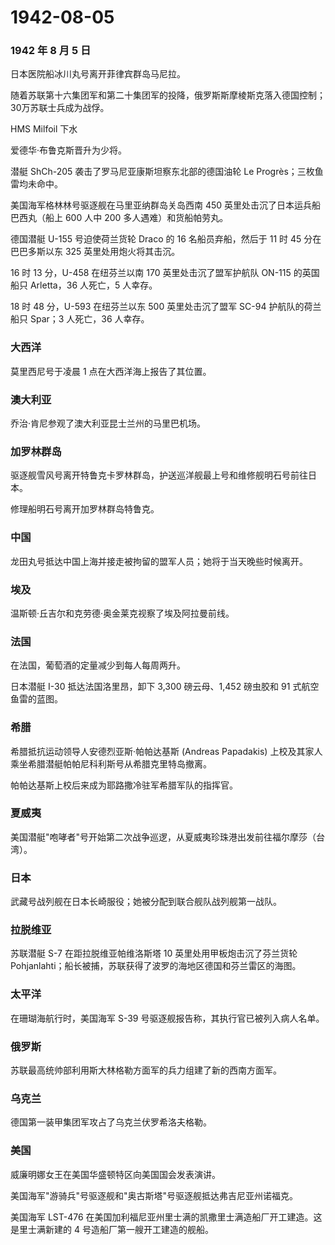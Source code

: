 # 1942-08-05

### 1942 年 8 月 5 日

日本医院船冰川丸号离开菲律宾群岛马尼拉。

随着苏联第十六集团军和第二十集团军的投降，俄罗斯斯摩棱斯克落入德国控制；30万苏联士兵成为战俘。

HMS Milfoil 下水

爱德华·布鲁克斯晋升为少将。

潜艇 ShCh-205 袭击了罗马尼亚康斯坦察东北部的德国油轮 Le
Progrès；三枚鱼雷均未命中。

美国海军格林林号驱逐舰在马里亚纳群岛关岛西南 450
英里处击沉了日本运兵船巴西丸（船上 600 人中 200 多人遇难）和货船帕劳丸。

德国潜艇 U-155 号迫使荷兰货轮 Draco 的 16 名船员弃船，然后于 11 时 45
分在巴巴多斯以东 325 英里处用炮火将其击沉。

16 时 13 分，U-458 在纽芬兰以南 170 英里处击沉了盟军护航队 ON-115
的英国船只 Arletta，36 人死亡，5 人幸存。

18 时 48 分，U-593 在纽芬兰以东 500 英里处击沉了盟军 SC-94
护航队的荷兰船只 Spar；3 人死亡，36 人幸存。

### 大西洋

莫里西尼号于凌晨 1 点在大西洋海上报告了其位置。

### 澳大利亚

乔治·肯尼参观了澳大利亚昆士兰州的马里巴机场。

### 加罗林群岛

驱逐舰雪风号离开特鲁克卡罗林群岛，护送巡洋舰最上号和维修舰明石号前往日本。

修理船明石号离开加罗林群岛特鲁克。

### 中国

龙田丸号抵达中国上海并接走被拘留的盟军人员；她将于当天晚些时候离开。

### 埃及

温斯顿·丘吉尔和克劳德·奥金莱克视察了埃及阿拉曼前线。

### 法国

在法国，葡萄酒的定量减少到每人每周两升。

日本潜艇 I-30 抵达法国洛里昂，卸下 3,300 磅云母、1,452 磅虫胶和 91
式航空鱼雷的蓝图。

### 希腊

希腊抵抗运动领导人安德烈亚斯·帕帕达基斯 (Andreas Papadakis)
上校及其家人乘坐希腊潜艇帕帕尼科利斯号从希腊克里特岛撤离。

帕帕达基斯上校后来成为耶路撒冷驻军希腊军队的指挥官。

### 夏威夷

美国潜艇"咆哮者"号开始第二次战争巡逻，从夏威夷珍珠港出发前往福尔摩莎（台湾）。

### 日本

武藏号战列舰在日本长崎服役；她被分配到联合舰队战列舰第一战队。

### 拉脱维亚

苏联潜艇 S-7 在距拉脱维亚帕维洛斯塔 10 英里处用甲板炮击沉了芬兰货轮
Pohjanlahti；船长被捕，苏联获得了波罗的海地区德国和芬兰雷区的海图。

### 太平洋

在珊瑚海航行时，美国海军 S-39 号驱逐舰报告称，其执行官已被列入病人名单。

### 俄罗斯

苏联最高统帅部利用斯大林格勒方面军的兵力组建了新的西南方面军。

### 乌克兰

德国第一装甲集团军攻占了乌克兰伏罗希洛夫格勒。

### 美国

威廉明娜女王在美国华盛顿特区向美国国会发表演讲。

美国海军"游骑兵"号驱逐舰和"奥古斯塔"号驱逐舰抵达弗吉尼亚州诺福克。

美国海军 LST-476
在美国加利福尼亚州里士满的凯撒里士满造船厂开工建造。这是里士满新建的 4
号造船厂第一艘开工建造的舰船。